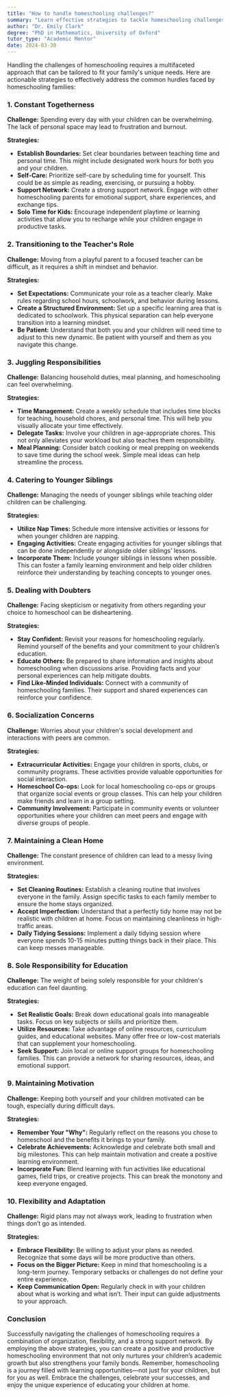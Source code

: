 ```yaml
---
title: "How to handle homeschooling challenges?"
summary: "Learn effective strategies to tackle homeschooling challenges, including setting boundaries and prioritizing self-care for a balanced family life."
author: "Dr. Emily Clark"
degree: "PhD in Mathematics, University of Oxford"
tutor_type: "Academic Mentor"
date: 2024-03-30
---
```


Handling the challenges of homeschooling requires a multifaceted approach that can be tailored to fit your family's unique needs. Here are actionable strategies to effectively address the common hurdles faced by homeschooling families:

### 1. **Constant Togetherness**

**Challenge:** Spending every day with your children can be overwhelming. The lack of personal space may lead to frustration and burnout.

**Strategies:**
- **Establish Boundaries:** Set clear boundaries between teaching time and personal time. This might include designated work hours for both you and your children.
- **Self-Care:** Prioritize self-care by scheduling time for yourself. This could be as simple as reading, exercising, or pursuing a hobby.
- **Support Network:** Create a strong support network. Engage with other homeschooling parents for emotional support, share experiences, and exchange tips.
- **Solo Time for Kids:** Encourage independent playtime or learning activities that allow you to recharge while your children engage in productive tasks.

### 2. **Transitioning to the Teacher's Role**

**Challenge:** Moving from a playful parent to a focused teacher can be difficult, as it requires a shift in mindset and behavior.

**Strategies:**
- **Set Expectations:** Communicate your role as a teacher clearly. Make rules regarding school hours, schoolwork, and behavior during lessons.
- **Create a Structured Environment:** Set up a specific learning area that is dedicated to schoolwork. This physical separation can help everyone transition into a learning mindset.
- **Be Patient:** Understand that both you and your children will need time to adjust to this new dynamic. Be patient with yourself and them as you navigate this change.

### 3. **Juggling Responsibilities**

**Challenge:** Balancing household duties, meal planning, and homeschooling can feel overwhelming.

**Strategies:**
- **Time Management:** Create a weekly schedule that includes time blocks for teaching, household chores, and personal time. This will help you visually allocate your time effectively.
- **Delegate Tasks:** Involve your children in age-appropriate chores. This not only alleviates your workload but also teaches them responsibility.
- **Meal Planning:** Consider batch cooking or meal prepping on weekends to save time during the school week. Simple meal ideas can help streamline the process.

### 4. **Catering to Younger Siblings**

**Challenge:** Managing the needs of younger siblings while teaching older children can be challenging.

**Strategies:**
- **Utilize Nap Times:** Schedule more intensive activities or lessons for when younger children are napping.
- **Engaging Activities:** Create engaging activities for younger siblings that can be done independently or alongside older siblings’ lessons.
- **Incorporate Them:** Include younger siblings in lessons when possible. This can foster a family learning environment and help older children reinforce their understanding by teaching concepts to younger ones.

### 5. **Dealing with Doubters**

**Challenge:** Facing skepticism or negativity from others regarding your choice to homeschool can be disheartening.

**Strategies:**
- **Stay Confident:** Revisit your reasons for homeschooling regularly. Remind yourself of the benefits and your commitment to your children’s education.
- **Educate Others:** Be prepared to share information and insights about homeschooling when discussions arise. Providing facts and your personal experiences can help mitigate doubts.
- **Find Like-Minded Individuals:** Connect with a community of homeschooling families. Their support and shared experiences can reinforce your confidence.

### 6. **Socialization Concerns**

**Challenge:** Worries about your children's social development and interactions with peers are common.

**Strategies:**
- **Extracurricular Activities:** Engage your children in sports, clubs, or community programs. These activities provide valuable opportunities for social interaction.
- **Homeschool Co-ops:** Look for local homeschooling co-ops or groups that organize social events or group classes. This can help your children make friends and learn in a group setting.
- **Community Involvement:** Participate in community events or volunteer opportunities where your children can meet peers and engage with diverse groups of people.

### 7. **Maintaining a Clean Home**

**Challenge:** The constant presence of children can lead to a messy living environment.

**Strategies:**
- **Set Cleaning Routines:** Establish a cleaning routine that involves everyone in the family. Assign specific tasks to each family member to ensure the home stays organized.
- **Accept Imperfection:** Understand that a perfectly tidy home may not be realistic with children at home. Focus on maintaining cleanliness in high-traffic areas.
- **Daily Tidying Sessions:** Implement a daily tidying session where everyone spends 10-15 minutes putting things back in their place. This can keep messes manageable.

### 8. **Sole Responsibility for Education**

**Challenge:** The weight of being solely responsible for your children's education can feel daunting.

**Strategies:**
- **Set Realistic Goals:** Break down educational goals into manageable tasks. Focus on key subjects or skills and prioritize them.
- **Utilize Resources:** Take advantage of online resources, curriculum guides, and educational websites. Many offer free or low-cost materials that can supplement your homeschooling.
- **Seek Support:** Join local or online support groups for homeschooling families. This can provide a network for sharing resources, ideas, and emotional support.

### 9. **Maintaining Motivation**

**Challenge:** Keeping both yourself and your children motivated can be tough, especially during difficult days.

**Strategies:**
- **Remember Your "Why":** Regularly reflect on the reasons you chose to homeschool and the benefits it brings to your family.
- **Celebrate Achievements:** Acknowledge and celebrate both small and big milestones. This can help maintain motivation and create a positive learning environment.
- **Incorporate Fun:** Blend learning with fun activities like educational games, field trips, or creative projects. This can break the monotony and keep everyone engaged.

### 10. **Flexibility and Adaptation**

**Challenge:** Rigid plans may not always work, leading to frustration when things don’t go as intended.

**Strategies:**
- **Embrace Flexibility:** Be willing to adjust your plans as needed. Recognize that some days will be more productive than others.
- **Focus on the Bigger Picture:** Keep in mind that homeschooling is a long-term journey. Temporary setbacks or challenges do not define your entire experience.
- **Keep Communication Open:** Regularly check in with your children about what is working and what isn’t. Their input can guide adjustments to your approach.

### Conclusion

Successfully navigating the challenges of homeschooling requires a combination of organization, flexibility, and a strong support network. By employing the above strategies, you can create a positive and productive homeschooling environment that not only nurtures your children’s academic growth but also strengthens your family bonds. Remember, homeschooling is a journey filled with learning opportunities—not just for your children, but for you as well. Embrace the challenges, celebrate your successes, and enjoy the unique experience of educating your children at home.
    